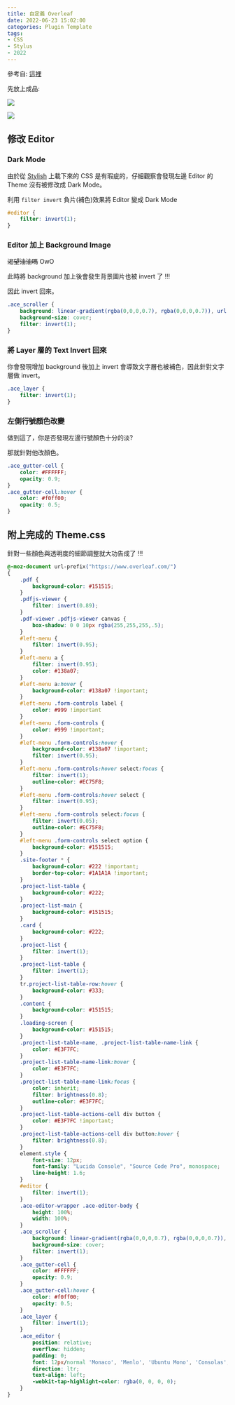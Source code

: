 ```yaml
---
title: 自定義 Overleaf
date: 2022-06-23 15:02:00
categories: Plugin Template
tags:
- CSS
- Stylus
- 2022
---
```


參考自: [這裡](https://userstyles.org/styles/183490/dark-overleaf)

先放上成品:

![](https://i.imgur.com/KggqBu6.png)

![](https://i.imgur.com/tLtnmNU.png)

## 修改 Editor 

### Dark Mode

由於從 [Stylish](https://userstyles.org/) 上載下來的 CSS 是有瑕疵的，仔細觀察會發現左邊 Editor 的 Theme 沒有被修改成 Dark Mode。

利用 `filter invert` 負片(補色)效果將 Editor 變成 Dark Mode

```css
#editor {
    filter: invert(1);
}
```

### Editor 加上 Background Image

~~渴望油油嗎~~ OwO

此時將 background 加上後會發生背景圖片也被 invert 了 !!!

因此 invert 回來。

```css
.ace_scroller {
	background: linear-gradient(rgba(0,0,0,0.7), rgba(0,0,0,0.7)), url(https://i.imgur.com/6OR1oUa.jpg) no-repeat;
	background-size: cover;
    filter: invert(1);
}
```

### 將 Layer 層的 Text Invert 回來

你會發現增加 background 後加上 invert 會導致文字層也被補色，因此針對文字層做 invert。

```css
.ace_layer {
    filter: invert(1);
}
```

### 左側行號顏色改變

做到這了，你是否發現左邊行號顏色十分的淡?

那就針對他改顏色。

```css
.ace_gutter-cell {
    color: #FFFFFF;
    opacity: 0.9;
}
.ace_gutter-cell:hover {
    color: #f0ff00;
    opacity: 0.5;
}
```

## 附上完成的 Theme.css

針對一些顏色與透明度的細節調整就大功告成了 !!!

```css
@-moz-document url-prefix("https://www.overleaf.com/")
{
    .pdf {
        background-color: #151515;
    }
    .pdfjs-viewer {
        filter: invert(0.89);
    }
    .pdf-viewer .pdfjs-viewer canvas {
        box-shadow: 0 0 10px rgba(255,255,255,.5);
    }
    #left-menu {
        filter: invert(0.95);
    }
    #left-menu a {
        filter: invert(0.95);
        color: #138a07;
    }
    #left-menu a:hover {
        background-color: #138a07 !important;
    }
    #left-menu .form-controls label {
        color: #999 !important   
    }
    #left-menu .form-controls {
        color: #999 !important;
    }
    #left-menu .form-controls:hover {
        background-color: #138a07 !important;
        filter: invert(0.95);
    }
    #left-menu .form-controls:hover select:focus {
        filter: invert(1);
        outline-color: #EC75F8;
    }
    #left-menu .form-controls:hover select {
        filter: invert(0.95);
    }
    #left-menu .form-controls select:focus {
        filter: invert(0.05);
        outline-color: #EC75F8;
    }
    #left-menu .form-controls select option {
        background-color: #151515;
    }
    .site-footer * {
        background-color: #222 !important;
        border-top-color: #1A1A1A !important;
    }
    .project-list-table {
        background-color: #222;
    }
    .project-list-main {
        background-color: #151515;
    }
    .card {
        background-color: #222;
    }
    .project-list {
        filter: invert(1);
    }
    .project-list-table {
        filter: invert(1);
    }
    tr.project-list-table-row:hover {
        background-color: #333;
    }
    .content {
        background-color: #151515;
    }
    .loading-screen {
        background-color: #151515;
    }
    .project-list-table-name, .project-list-table-name-link {
        color: #E3F7FC;
    }
    .project-list-table-name-link:hover {
        color: #E3F7FC;
    }
    .project-list-table-name-link:focus {
        color: inherit;
        filter: brightness(0.8);
        outline-color: #E3F7FC;
    }
    .project-list-table-actions-cell div button {
        color: #E3F7FC !important;
    }
    .project-list-table-actions-cell div button:hover {
        filter: brightness(0.8);
    }
    element.style {
        font-size: 12px;
        font-family: "Lucida Console", "Source Code Pro", monospace;
        line-height: 1.6;
    }
    #editor {
        filter: invert(1);
    }
    .ace-editor-wrapper .ace-editor-body {
        height: 100%;
        width: 100%;
    }
    .ace_scroller {
        background: linear-gradient(rgba(0,0,0,0.7), rgba(0,0,0,0.7)), url(https://i.imgur.com/6OR1oUa.jpg) no-repeat;
        background-size: cover;
        filter: invert(1);
    }
    .ace_gutter-cell {
        color: #FFFFFF;
        opacity: 0.9;
    }
    .ace_gutter-cell:hover {
        color: #f0ff00;
        opacity: 0.5;
    }
    .ace_layer {
        filter: invert(1);
    }
    .ace_editor {
        position: relative;
        overflow: hidden;
        padding: 0;
        font: 12px/normal 'Monaco', 'Menlo', 'Ubuntu Mono', 'Consolas', 'source-code-pro', monospace;
        direction: ltr;
        text-align: left;
        -webkit-tap-highlight-color: rgba(0, 0, 0, 0);
    }
}
```